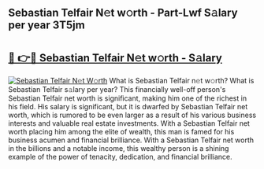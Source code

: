 ## Sebastian Telfair N𝚎t w𝚘rth - Part-Lwf S𝚊lary per year 3T5jm

# <h2><a href="http://gc3por.nevu.top/?p=Sebastian+Telfair">🔗 👉🔴 Sebastian Telfair N𝚎t w𝚘rth - S𝚊lary</a></h2>

[![Sebastian Telfair N𝚎t W𝚘rth](https://i.imgur.com/Oavwk0R.jpeg)](http://gc3por.nevu.top/?p=Sebastian+Telfair)
What is Sebastian Telfair n𝚎t w𝚘rth? What is Sebastian Telfair s𝚊lary per year?
This financially well-off person's Sebastian Telfair net worth is significant, making him one of the richest in his field. His salary is significant, but it is dwarfed by Sebastian Telfair net worth, which is rumored to be even larger as a result of his various business interests and valuable real estate investments. With a Sebastian Telfair net worth placing him among the elite of wealth, this man is famed for his business acumen and financial brilliance. With a Sebastian Telfair net worth in the billions and a notable income, this wealthy person is a shining example of the power of tenacity, dedication, and financial brilliance.
